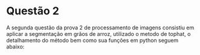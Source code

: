 # Questão 2

A segunda questão da prova 2 de processamento de imagens consistiu em aplicar a segmentação em grãos de arroz, utilizado o metodo de tophat, o detalhamento do método bem como sua funções em python seguem abaixo:
